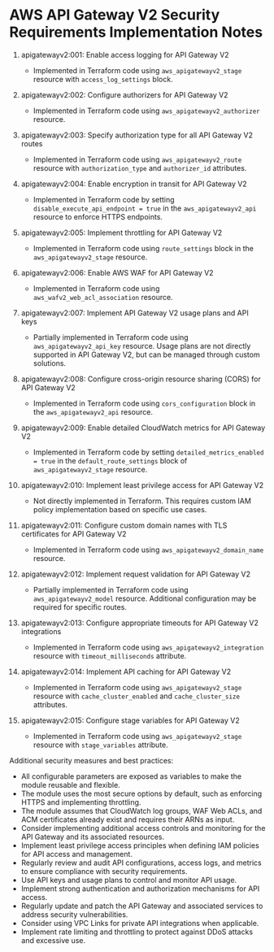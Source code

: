 # AWS API Gateway V2 Security Requirements Implementation Notes

1. apigatewayv2:001: Enable access logging for API Gateway V2
   - Implemented in Terraform code using `aws_apigatewayv2_stage` resource with `access_log_settings` block.

2. apigatewayv2:002: Configure authorizers for API Gateway V2
   - Implemented in Terraform code using `aws_apigatewayv2_authorizer` resource.

3. apigatewayv2:003: Specify authorization type for all API Gateway V2 routes
   - Implemented in Terraform code using `aws_apigatewayv2_route` resource with `authorization_type` and `authorizer_id` attributes.

4. apigatewayv2:004: Enable encryption in transit for API Gateway V2
   - Implemented in Terraform code by setting `disable_execute_api_endpoint = true` in the `aws_apigatewayv2_api` resource to enforce HTTPS endpoints.

5. apigatewayv2:005: Implement throttling for API Gateway V2
   - Implemented in Terraform code using `route_settings` block in the `aws_apigatewayv2_stage` resource.

6. apigatewayv2:006: Enable AWS WAF for API Gateway V2
   - Implemented in Terraform code using `aws_wafv2_web_acl_association` resource.

7. apigatewayv2:007: Implement API Gateway V2 usage plans and API keys
   - Partially implemented in Terraform code using `aws_apigatewayv2_api_key` resource. Usage plans are not directly supported in API Gateway V2, but can be managed through custom solutions.

8. apigatewayv2:008: Configure cross-origin resource sharing (CORS) for API Gateway V2
   - Implemented in Terraform code using `cors_configuration` block in the `aws_apigatewayv2_api` resource.

9. apigatewayv2:009: Enable detailed CloudWatch metrics for API Gateway V2
   - Implemented in Terraform code by setting `detailed_metrics_enabled = true` in the `default_route_settings` block of `aws_apigatewayv2_stage` resource.

10. apigatewayv2:010: Implement least privilege access for API Gateway V2
    - Not directly implemented in Terraform. This requires custom IAM policy implementation based on specific use cases.

11. apigatewayv2:011: Configure custom domain names with TLS certificates for API Gateway V2
    - Implemented in Terraform code using `aws_apigatewayv2_domain_name` resource.

12. apigatewayv2:012: Implement request validation for API Gateway V2
    - Partially implemented in Terraform code using `aws_apigatewayv2_model` resource. Additional configuration may be required for specific routes.

13. apigatewayv2:013: Configure appropriate timeouts for API Gateway V2 integrations
    - Implemented in Terraform code using `aws_apigatewayv2_integration` resource with `timeout_milliseconds` attribute.

14. apigatewayv2:014: Implement API caching for API Gateway V2
    - Implemented in Terraform code using `aws_apigatewayv2_stage` resource with `cache_cluster_enabled` and `cache_cluster_size` attributes.

15. apigatewayv2:015: Configure stage variables for API Gateway V2
    - Implemented in Terraform code using `aws_apigatewayv2_stage` resource with `stage_variables` attribute.

Additional security measures and best practices:
- All configurable parameters are exposed as variables to make the module reusable and flexible.
- The module uses the most secure options by default, such as enforcing HTTPS and implementing throttling.
- The module assumes that CloudWatch log groups, WAF Web ACLs, and ACM certificates already exist and requires their ARNs as input.
- Consider implementing additional access controls and monitoring for the API Gateway and its associated resources.
- Implement least privilege access principles when defining IAM policies for API access and management.
- Regularly review and audit API configurations, access logs, and metrics to ensure compliance with security requirements.
- Use API keys and usage plans to control and monitor API usage.
- Implement strong authentication and authorization mechanisms for API access.
- Regularly update and patch the API Gateway and associated services to address security vulnerabilities.
- Consider using VPC Links for private API integrations when applicable.
- Implement rate limiting and throttling to protect against DDoS attacks and excessive use.
